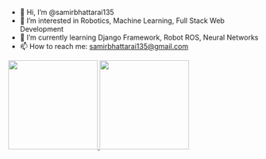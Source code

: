 - 👋 Hi, I’m @samirbhattarai135
- 👀 I’m interested in Robotics, Machine Learning, Full Stack Web Development
- 🌱 I’m currently learning Django Framework, Robot ROS, Neural Networks
- 📫 How to reach me: samirbhattarai135@gmail.com

<!---
samirbhattarai135/samirbhattarai135 is a ✨ special ✨ repository because its `README.md` (this file) appears on your GitHub profile.
You can click the Preview link to take a look at your changes.
--->

<p>
<a href="https://github.com/samirbhattarai135">
  <img height="180em" src="https://github-readme-stats.vercel.app/api?username=samirbhattarai135&show_icons=true&theme=gruvbox" />
  <img height="180em" src="https://github-readme-stats-eight-theta.vercel.app/api/top-langs/?username=samirbhattarai135&theme=gruvbox&layout=compact" />
</a>
</p>

